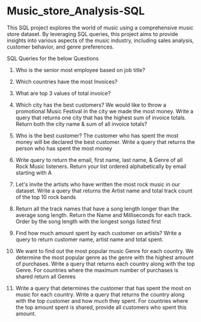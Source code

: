 # Music_store_Analysis-SQL
This SQL project explores the world of music using a comprehensive music store dataset. By leveraging SQL queries, this project aims to provide insights into various aspects of the music industry, including sales analysis, customer behavior, and genre preferences.

SQL Queries for the below Questions

1. Who is the senior most employee based on job title?
   
2. Which countries have the most Invoices?

3. What are top 3 values of total invoice?
 
4. Which city has the best customers? We would like to throw a promotional Music Festival in the city we made the most money. Write a query that returns one city that has the highest sum of invoice totals. Return both the city name & sum of all invoice totals?

5. Who is the best customer? The customer who has spent the most money will be declared the best customer. Write a query that returns the person who has spent the most money

6. Write query to return the email, first name, last name, & Genre of all Rock Music listeners. Return your list ordered alphabetically by email starting with A

7. Let's invite the artists who have written the most rock music in our dataset. Write a query that returns the Artist name and total track count of the top 10 rock bands

8. Return all the track names that have a song length longer than the average song length. Return the Name and Milliseconds for each track. Order by the song length with the longest songs listed first

9. Find how much amount spent by each customer on artists? Write a query to return customer name, artist name and total spent.

10. We want to find out the most popular music Genre for each country. We determine the most popular genre as the genre with the highest amount of purchases. Write a query that returns each country along with the top Genre. For countries where the maximum number of purchases is shared return all Genres

11. Write a query that determines the customer that has spent the most on music for each country. Write a query that returns the country along with the top customer and how much they spent. For countries where the top amount spent is shared, provide all customers who spent this amount.
